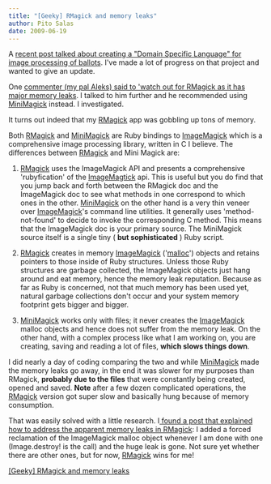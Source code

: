 ```yaml
---
title: "[Geeky] RMagick and memory leaks"
author: Pito Salas
date: 2009-06-19
---
```




A [recent post talked about creating a "Domain Specific Language" for image
processing of ballots](</2009/06/02/geeky-a-dsl-for-image-analysis/>). I've
made a lot of progress on that project and wanted to give an update.

One [commenter (my pal Aleks) said to 'watch out for RMagick as it has major
memory leaks](</2009/06/02/geeky-a-dsl-for-image-analysis/#comment-59728>). I
talked to him further and he recommended using
[MiniMagick](<http://github.com/probablycorey/mini_magick/tree/master>)
instead. I investigated.

It turns out indeed that my [RMagick](<http://rmagick.rubyforge.org/>) app was
gobbling up tons of memory.

Both [RMagick](<http://rmagick.rubyforge.org/>) and
[MiniMagick](<http://github.com/probablycorey/mini_magick/tree/master>) are
Ruby bindings to [ImageMagick](<http://www.imagemagick.org/script/index.php>)
which is a comprehensive image processing library, written in C I believe. The
differences between [RMagick](<http://rmagick.rubyforge.org/>) and Mini Magick
are:

  1. [RMagick](<http://rmagick.rubyforge.org/>) uses the ImageMagick API and presents a comprehensive 'rubyfication' of the [ImageMagtick](<http://www.imagemagick.org/script/index.php>) api. This is useful but you do find that you jump back and forth between the RMagick doc and the ImageMagick doc to see what methods in one correspond to which ones in the other. [MiniMagick](<http://github.com/probablycorey/mini_magick/tree/master>) on the other hand is a very thin veneer over [ImageMagick](<http://www.imagemagick.org/script/index.php>)'s command line utilities. It generally uses 'method-not-found' to decide to invoke the corresponding C method. This means that the ImageMagick doc is your primary source. The MiniMagick source itself is a single tiny ( **but sophisticated** ) Ruby script.

  2. [RMagick](<http://rmagick.rubyforge.org/>) creates in memory [ImageMagick](<http://www.imagemagick.org/script/index.php>) ('[malloc](<http://en.wikipedia.org/wiki/Malloc>)') objects and retains pointers to those inside of Ruby structures. Unless those Ruby structures are garbage collected, the ImageMagick objects just hang around and eat memory, hence the memory leak reputation. Because as far as Ruby is concerned, not that much memory has been used yet, natural garbage collections don't occur and your system memory footprint gets bigger and bigger.

  3. [MiniMagick](<http://github.com/probablycorey/mini_magick/tree/master>) works only with files; it never creates the [ImageMagick](<http://www.imagemagick.org/script/index.php>) malloc objects and hence does not suffer from the memory leak. On the other hand, with a complex process like what I am working on, you are creating, saving and reading a lot of files, **which slows things down**.

I did nearly a day of coding comparing the two and while
[MiniMagick](<http://github.com/probablycorey/mini_magick/tree/master>) made
the memory leaks go away, in the end it was slower for my purposes than
RMagick, **probably due to the files** that were constantly being created,
opened and saved. **Note** after a few dozen complicated operations, the
[RMagick](<http://rmagick.rubyforge.org/>) version got super slow and
basically hung because of memory consumption.

That was easily solved with a little research. I[ found a post that explained
how to address the apparent memory leaks in
RMagick](<http://rubyforge.org/forum/forum.php?thread_id=1374&forum_id=1618>):
I added a forced reclamation of the ImageMagick malloc object whenever I am
done with one (Image.destroy! is the call) and the huge leak is gone. Not sure
yet whether there are other ones, but for now,
[RMagick](<http://rmagick.rubyforge.org/>) wins for me!


[[Geeky] RMagick and memory leaks](None)
